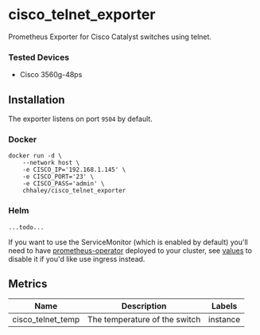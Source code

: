 # cisco_telnet_exporter
Prometheus Exporter for Cisco Catalyst switches using telnet.

### Tested Devices
- Cisco 3560g-48ps

## Installation
The exporter listens on port `9504` by default.

### Docker
```
docker run -d \
    --network host \
    -e CISCO_IP='192.168.1.145' \
    -e CISCO_PORT='23' \
    -e CISCO_PASS='admin' \
    chhaley/cisco_telnet_exporter
```

### Helm
```
...todo...
```

If you want to use the ServiceMonitor (which is enabled by default) you'll need to have [prometheus-operator](https://github.com/prometheus-operator/prometheus-operator) deployed to your cluster, see [values](charts/tplink-smartplug-exporter/values.yaml) to disable it if you'd like use ingress instead.

## Metrics
Name               | Description                          | Labels
-------------------|--------------------------------------|------
cisco_telnet_temp  | The temperature of the switch        | instance
